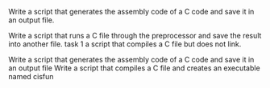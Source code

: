 Write a script that generates the assembly code of a C code and save it in an output file.


Write a script that runs a C file through the preprocessor and save the result into another file.
task 1  a script that compiles a C file but does not link.


Write a script that generates the assembly code of a C code and save it in an output file
Write a script that compiles a C file and creates an executable named cisfun
